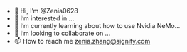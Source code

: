 - 👋 Hi, I’m @Zenia0628
- 👀 I’m interested in ...
- 🌱 I’m currently learning about how to use Nvidia NeMo...
- 💞️ I’m looking to collaborate on ...
- 📫 How to reach me 
zenia.zhang@signify.com

<!---
Zenia0628/Zenia0628 is a ✨ special ✨ repository because its `README.md` (this file) appears on your GitHub profile.
You can click the Preview link to take a look at your changes.
--->
